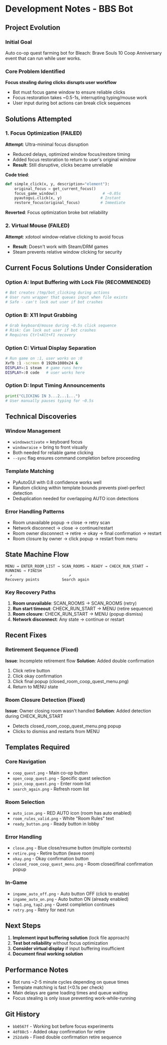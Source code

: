 # Development Notes - BBS Bot

## Project Evolution

### Initial Goal
Auto co-op quest farming bot for Bleach: Brave Souls 10 Coop Anniversary event that can run while user works.

### Core Problem Identified
**Focus stealing during clicks disrupts user workflow**
- Bot must focus game window to ensure reliable clicks
- Focus restoration takes ~0.5-1s, interrupting typing/mouse work
- User input during bot actions can break click sequences

## Solutions Attempted

### 1. Focus Optimization (FAILED)
**Attempt**: Ultra-minimal focus disruption
- Reduced delays, optimized window focus/restore timing
- Added focus restoration to return to user's original window
- **Result**: Still disruptive, clicks became unreliable

**Code tried**:
```python
def simple_click(x, y, description="element"):
    original_focus = get_current_focus()
    focus_game_window()                    # ~0.05s
    pyautogui.click(x, y)                 # Instant
    restore_focus(original_focus)         # Immediate
```

**Reverted**: Focus optimization broke bot reliability

### 2. Virtual Mouse (FAILED)
**Attempt**: xdotool window-relative clicking to avoid focus
- **Result**: Doesn't work with Steam/DRM games
- Steam prevents relative window clicking for security

## Current Focus Solutions Under Consideration

### Option A: Input Buffering with Lock File (RECOMMENDED)
```python
# Bot creates /tmp/bot_clicking during actions
# User runs wrapper that queues input when file exists
# Safe - can't lock out user if bot crashes
```

### Option B: X11 Input Grabbing 
```python
# Grab keyboard/mouse during ~0.5s click sequence
# Risk: Can lock out user if bot crashes
# Requires Ctrl+Alt+F1 recovery
```

### Option C: Virtual Display Separation
```bash
# Run game on :1, user works on :0
Xvfb :1 -screen 0 1920x1080x24 &
DISPLAY=:1 steam  # game runs here
DISPLAY=:0 code   # user works here
```

### Option D: Input Timing Announcements
```python
print("CLICKING IN 3...2...1...") 
# User manually pauses typing for ~0.5s
```

## Technical Discoveries

### Window Management
- `windowactivate` = keyboard focus
- `windowraise` = bring to front visually  
- Both needed for reliable game clicking
- `--sync` flag ensures command completion before proceeding

### Template Matching
- PyAutoGUI with 0.8 confidence works well
- Random clicking within template bounds prevents pixel-perfect detection
- Deduplication needed for overlapping AUTO icon detections

### Error Handling Patterns
- Room unavailable popup → close → retry scan
- Network disconnect → close → continue/restart
- Room owner disconnect → retire → okay → final confirmation → restart
- Room closure by owner → click popup → restart from menu

## State Machine Flow

```
MENU → ENTER_ROOM_LIST → SCAN_ROOMS → READY → CHECK_RUN_START → RUNNING → FINISH
  ↗                         ↗            
Recovery points          Search again
```

### Key Recovery Paths
1. **Room unavailable**: SCAN_ROOMS → SCAN_ROOMS (retry)
2. **Run start timeout**: CHECK_RUN_START → MENU (retire sequence)
3. **Room closure**: CHECK_RUN_START → MENU (popup dismiss)
4. **Network disconnect**: Any state → continue or restart

## Recent Fixes

### Retirement Sequence (Fixed)
**Issue**: Incomplete retirement flow
**Solution**: Added double confirmation
1. Click retire button
2. Click okay confirmation  
3. Click final popup (closed_room_coop_quest_menu.png)
4. Return to MENU state

### Room Closure Detection (Fixed)
**Issue**: Owner closing room wasn't handled
**Solution**: Added detection during CHECK_RUN_START
- Detects closed_room_coop_quest_menu.png popup
- Clicks to dismiss and restarts from MENU

## Templates Required

### Core Navigation
- `coop_quest.png` - Main co-op button
- `open_coop_quest.png` - Specific quest selection
- `join_coop_quest.png` - Enter room list
- `search_again.png` - Refresh room list

### Room Selection  
- `auto_icon.png` - RED AUTO icon (room has auto enabled)
- `room_rules_valid.png` - White "Room Rules" text
- `ready_button.png` - Ready button in lobby

### Error Handling
- `close.png` - Blue close/resume button (multiple contexts)
- `retire.png` - Retire button (leave room)
- `okay.png` - Okay confirmation button
- `closed_room_coop_quest_menu.png` - Room closed/final confirmation popup

### In-Game
- `ingame_auto_off.png` - Auto button OFF (click to enable)
- `ingame_auto_on.png` - Auto button ON (already enabled)
- `tap1.png`, `tap2.png` - Quest completion continues
- `retry.png` - Retry for next run

## Next Steps

1. **Implement input buffering solution** (lock file approach)
2. **Test bot reliability** without focus optimization
3. **Consider virtual display** if input buffering insufficient
4. **Document final working solution**

## Performance Notes

- Bot runs ~2-5 minute cycles depending on queue times
- Template matching is fast (<0.1s per check)
- Main delays are game loading times and queue waiting
- Focus stealing is only issue preventing work-while-running

## Git History

- `bb0567f` - Working bot before focus experiments
- `4df88c5` - Added okay confirmation for retire
- `252da9b` - Fixed double confirmation retire sequence